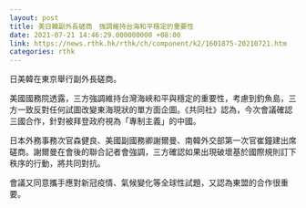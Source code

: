 ```yaml
---
layout: post
title: 美日韓副外長磋商　強調維持台海和平穩定的重要性
date: 2021-07-21 14:46:29.000000000 +08:00
link: https://news.rthk.hk/rthk/ch/component/k2/1601875-20210721.htm
categories: rthk
---
```


日美韓在東京舉行副外長磋商。

美國國務院透露，三方強調維持台灣海峽和平與穩定的重要性，考慮到釣魚島，三方一致反對任何試圖改變東海現狀的單方面企圖。《共同社》認為，今次會議確認三國合作，針對被拜登政府視為「專制主義」的中國。

日本外務事務次官森健良、美國副國務卿謝爾曼、南韓外交部第一次官崔鐘建出席磋商。謝爾曼在會後的聯合記者會強調，三方確認如果出現破壞基於國際規則訂下秩序的行動，將共同對抗。

會議又同意攜手應對新冠疫情、氣候變化等全球性試題，又認為東盟的合作很重要。
